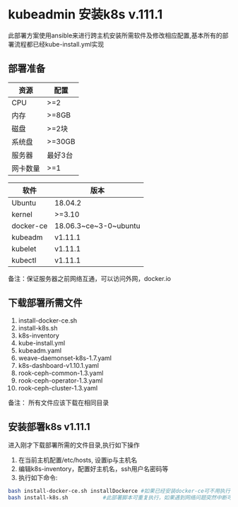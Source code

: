 # kubeadmin 安装k8s v.111.1

此部署方案使用ansible来进行跨主机安装所需软件及修改相应配置,基本所有的部署流程都已经kube-install.yml实现

## 部署准备

   资源   |  配置    |
----------|---------|
CPU       |   >=2   |
内存       |  >=8GB  |
磁盘       | >=2块   |
系统盘     | >=30GB  |
服务器     | 最好3台  |
网卡数量   |   >=1   |

   软件   |         版本           |
--------- |-----------------------|
Ubuntu    |      18.04.2          |
kernel    |       >=3.10          |
docker-ce | 18.06.3~ce~3-0~ubuntu |
kubeadm   |        v1.11.1        |
kubelet   |        v1.11.1        |
kubectl   |        v1.11.1        |

备注：保证服务器之前网络互通，可以访问外网，docker.io

## 下载部署所需文件

1. install-docker-ce.sh
2. install-k8s.sh
3. k8s-inventory
4. kube-install.yml
5. kubeadm.yaml
6. weave-daemonset-k8s-1.7.yaml
7. k8s-dashboard-v1.10.1.yaml
8. rook-ceph-common-1.3.yaml
9. rook-ceph-operator-1.3.yaml
10. rook-ceph-cluster-1.3.yaml

备注： 所有文件应该下载在相同目录

## 安装部署k8s v1.11.1

进入刚才下载部署所需的文件目录,执行如下操作

1. 在当前主机配置/etc/hosts, 设置ip与主机名
2. 编辑k8s-inventory，配置好主机名，ssh用户名密码等
3. 执行如下命令:

```bash
bash install-docker-ce.sh installDockerce #如果已经安装docker-ce可不用执行
bash install-k8s.sh           #此部署脚本可重复执行，如果遇到网络问题突然中断可重复执行
```

